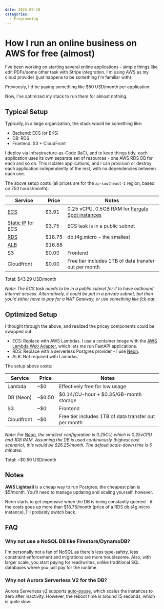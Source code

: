 ```yaml
---
date: 2025-09-10
categories:
  - Programming
---
```


# How I run an online business on AWS for free (almost)

I've been working on starting several online applications - simple things like edit PDFs/some other task with Stripe integration. I'm using AWS as my cloud provider (just happens to be something I'm familiar with).

Previously, I'd be paying something like $50 USD/month per application.

Now, I've optimized my stack to run them for almost nothing.

<!-- more -->

## Typical Setup

Typically, in a large organization, the stack would be something like:

- Backend: ECS (or EKS)
- DB: RDS
- Frontend: S3 + CloudFront

I deploy via Infrastructure-as-Code (IaC), and to keep things tidy, each application uses its own separate set of resources - one AWS RDS DB for each and so on. This isolates applications, and I can provision or destroy each application independently of the rest, with no dependencies between each one.

The above setup costs (all prices are for the `ap-southeast-1` region, based on 750 hours/month):

| Service                  | Price  | Notes                                                      |
| ------------------------ | ------ | ---------------------------------------------------------- |
| [ECS][ecs]               | $3.91  | 0.25 vCPU, 0.5GB RAM for [Fargate Spot instances][fargate] |
| [Static IP][vpc] for ECS | $3.75  | ECS task is in a public subnet                             |
| [RDS][rds]               | $18.75 | db.t4g.micro - the smallest                                |
| [ALB][alb]               | $16.88 |                                                            |
| S3                       | $0.00  | Frontend                                                   |
| Cloudfront               | $0.00  | Free tier includes 1TB of data transfer out per month      |

Total: $43.29 USD/month

_Note: The ECS task needs to be in a public subnet for it to have outbound internet access. Alternatively, it could be put in a private subnet, but then you'd either have to pay for a NAT Gateway, or use something like [fck-nat]._

## Optimized Setup

I thought through the above, and realized the pricey components could be swapped out:

- ECS: Replace with AWS Lambdas. I use a container image with the [AWS Lambda Web Adapter], which lets me run FastAPI applications.
- RDS: Replace with a serverless Postgres provider - I use [Neon].
- ALB: Not required with Lambdas.

The setup above costs:

| Service    | Price  | Notes                                                 |
| ---------- | ------ | ----------------------------------------------------- |
| Lambda     | ~$0    | Effectively free for low usage                        |
| DB (Neon)  | ~$0.50 | $0.14/CU-hour + $0.35/GB-month storage                |
| S3         | ~$0    | Frontend                                              |
| Cloudfront | ~$0    | Free tier includes 1TB of data transfer out per month |

_Note: For [Neon], the smallest configuration is 0.25CU, which is 0.25vCPU and 1GB RAM. Assuming the DB is used continuously (highest cost scenario), this would be $26.25/month. The default scale-down time is 5 minutes._

Total: ~$0.50 USD/month

## Notes

**AWS Lightsail** is a cheap way to run Postgres; the cheapest plan is $5/month. You'll need to manage updating and scaling yourself, however.

Neon starts to get expensive when the DB is being constantly queried - if the costs goes up more than $18.75/month (price of a RDS db.t4g.micro instance), I'll probably switch back.

## FAQ

### Why not use a NoSQL DB like Firestore/DynamoDB?

I'm personally not a fan of NoSQL as there's less type-safety, less constraint enforcement and migrations are more troublesome. Also, with larger scale, you start paying for read/writes, unlike traditional SQL databases where you just pay for the runtime.

### Why not Aurora Serverless V2 for the DB?

Aurora Serverless v2 supports [auto-pause], which scales the instances to zero after inactivity. However, the reboot time is around 15 seconds, which is quite slow.

[ecs]: https://aws.amazon.com/ecs/pricing/
[fargate]: https://aws.amazon.com/fargate/pricing/
[rds]: https://aws.amazon.com/rds/pricing/
[vpc]: https://aws.amazon.com/vpc/pricing/
[alb]: https://aws.amazon.com/elasticloadbalancing/pricing/?nc=sn&loc=3
[fck-nat]: https://fck-nat.dev
[AWS Lambda Web Adapter]: https://github.com/awslabs/aws-lambda-web-adapter
[neon]: https://neon.com/
[auto-pause]: https://docs.aws.amazon.com/AmazonRDS/latest/AuroraUserGuide/aurora-serverless-v2-auto-pause.html
